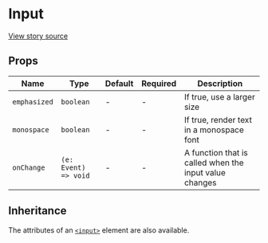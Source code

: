 # Input

[View story source](https://github.com/resin-io-modules/rendition/blob/master/src/stories/Input.js)

## Props

| Name          | Type      | Default   | Required   | Description                                          |
| ------ | ------ | --------- | ---------- | ------------- |
| `emphasized`  | `boolean` | -         | -          | If true, use a larger size                           |
| `monospace`  | `boolean` | - | - | If true, render text in a monospace font |
| `onChange`  | `(e: Event) => void` | - | - | A function that is called when the input value changes |

## Inheritance

The attributes of an [`<input>`][1] element are also available.

[1]: https://developer.mozilla.org/en-US/docs/Web/HTML/Element/input



